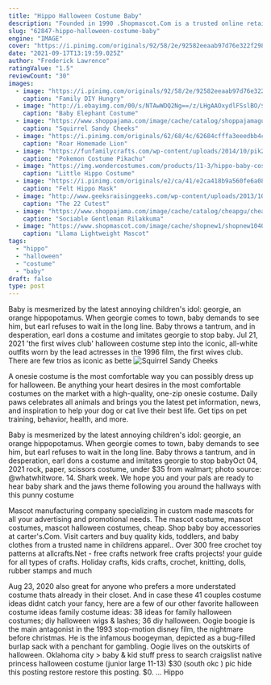 ```yaml
---
title: "Hippo Halloween Costume Baby"
description: "Founded in 1990 .Shopmascot.Com is a trusted online retailer of mascot costumes for high school, college sports, halloween and christmas. We have 30 years of experience with different mascots."
slug: "62847-hippo-halloween-costume-baby"
engine: "IMAGE"
cover: "https://i.pinimg.com/originals/92/58/2e/92582eeaab97d76e322f298c50001c80.jpg"
date: "2021-09-17T13:19:59.025Z"
author: "Frederick Lawrence"
ratingValue: "1.5"
reviewCount: "30"
images:
  - image: "https://i.pinimg.com/originals/92/58/2e/92582eeaab97d76e322f298c50001c80.jpg"
    caption: "Family DIY Hungry"
  - image: "http://i.ebayimg.com/00/s/NTAwWDQ2Ng==/z/LHgAAOxydlFSslBO/$_3.JPG?set_id=2"
    caption: "Baby Elephant Costume"
  - image: "https://www.shoppajama.com/image/cache/catalog/shoppajamagu1/gu201908274430-600x315.jpg"
    caption: "Squirrel Sandy Cheeks"
  - image: "https://i.pinimg.com/originals/62/68/4c/62684cfffa3eeedbb4cfa59a92fc6cb6.jpg"
    caption: "Roar Homemade Lion"
  - image: "https://funfamilycrafts.com/wp-content/uploads/2014/10/pik2-400x601.jpg"
    caption: "Pokemon Costume Pikachu"
  - image: "https://img.wondercostumes.com/products/11-3/hippo-baby-costume.jpg"
    caption: "Little Hippo Costume"
  - image: "https://i.pinimg.com/originals/e2/ca/41/e2ca418b9a560fe6a08df53fdce60cb8.jpg"
    caption: "Felt Hippo Mask"
  - image: "http://www.geeksraisinggeeks.com/wp-content/uploads/2013/10/Octopus.jpg"
    caption: "The 22 Cutest"
  - image: "https://www.shoppajama.com/image/cache/catalog/cheapgu/cheapgu79-600x315.jpg"
    caption: "Sociable Gentleman Rilakkuma"
  - image: "https://www.shopmascot.com/image/cache/shopnew1/shopnew1040-600x315.jpg"
    caption: "Llama Lightweight Mascot"
tags:
  - "hippo"
  - "halloween"
  - "costume"
  - "baby"
draft: false
type: post
---
```


Baby is mesmerized by the latest annoying children's idol: georgie, an orange hippopotamus. When georgie comes to town, baby demands to see him, but earl refuses to wait in the long line. Baby throws a tantrum, and in desperation, earl dons a costume and imitates georgie to stop baby. Jul 21, 2021 'the first wives club' halloween costume step into the iconic, all-white outfits worn by the lead actresses in the 1996 film, the first wives club. There are few trios as iconic as bette
![Squirrel Sandy Cheeks](https://www.shoppajama.com/image/cache/catalog/shoppajamagu1/gu201908274430-600x315.jpg "Squirrel Sandy Cheeks")

A onesie costume is the most comfortable way you can possibly dress up for halloween. Be anything your heart desires in the most comfortable costumes on the market with a high-quality, one-zip onesie costume. Daily paws celebrates all animals and brings you the latest pet information, news, and inspiration to help your dog or cat live their best life. Get tips on pet training, behavior, health, and more.
<!--inArticleAds-->

<!--galleryOne-->

Baby is mesmerized by the latest annoying children's idol: georgie, an orange hippopotamus. When georgie comes to town, baby demands to see him, but earl refuses to wait in the long line. Baby throws a tantrum, and in desperation, earl dons a costume and imitates georgie to stop babyOct 04, 2021 rock, paper, scissors costume, under $35 from walmart; photo source: @whatwhitwore. 14. Shark week. We hope you and your pals are ready to hear baby shark and the jaws theme following you around the hallways with this punny costume
<!--inArticleAds-->

<!--galleryTwo-->

Mascot manufacturing company specializing in custom made mascots for all your advertising and promotional needs. The mascot costume, mascot costumes, mascot halloween costumes, cheap. Shop baby boy accessories at carter's.Com. Visit carters and buy quality kids, toddlers, and baby clothes from a trusted name in childrens apparel.. Over 300 free crochet toy patterns at allcrafts.Net - free crafts network free crafts projects! your guide for all types of crafts. Holiday crafts, kids crafts, crochet, knitting, dolls, rubber stamps and much
<!--galleryThree-->

Aug 23, 2020 also great for anyone who prefers a more understated costume thats already in their closet. And in case these 41 couples costume ideas didnt catch your fancy, here are a few of our other favorite halloween costume ideas  family costume ideas: 38 ideas for family halloween costumes; diy halloween wigs & lashes; 36 diy halloween. Oogie boogie is the main antagonist in the 1993 stop-motion disney film, the nightmare before christmas. He is the infamous boogeyman, depicted as a bug-filled burlap sack with a penchant for gambling. Oogie lives on the outskirts of halloween. Oklahoma city > baby & kid stuff    press to search craigslist native princess halloween costume (junior large 11-13) $30 (south okc ) pic hide this posting restore restore this posting. $0. ... Hippo